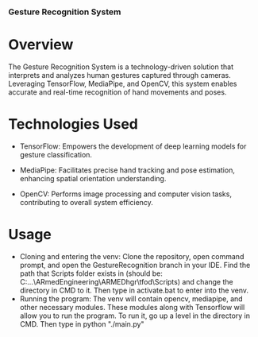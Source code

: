 ### Gesture Recognition System

# Overview

The Gesture Recognition System is a technology-driven solution that interprets and analyzes human gestures captured through cameras. Leveraging TensorFlow, MediaPipe, and OpenCV, this system enables accurate and real-time recognition of hand movements and poses.

# Technologies Used

- TensorFlow: Empowers the development of deep learning models for gesture classification.

- MediaPipe: Facilitates precise hand tracking and pose estimation, enhancing spatial orientation understanding.

- OpenCV: Performs image processing and computer vision tasks, contributing to overall system efficiency.

# Usage

- Cloning and entering the venv: Clone the repository, open command prompt, and open the GestureRecognition branch in your IDE. Find the path that Scripts folder exists in (should be: C:\...\ARmedEngineering\ARMEDhgr\tfod\Scripts) and change the directory in CMD to it. Then type in activate.bat to enter into the venv.
- Running the program: The venv will contain opencv, mediapipe, and other necessary modules. These modules along with Tensorflow will allow you to run the program. To run it, go up a level in the directory in CMD. Then type in python "./main.py"
